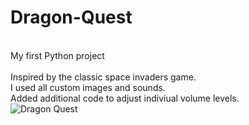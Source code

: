 # Dragon-Quest
<br />My first Python project<br />
<br />Inspired by the classic space invaders game.<br /> I used all custom images and sounds.<br />
Added additional code to adjust indiviual volume levels.<br />
![Dragon Quest](https://user-images.githubusercontent.com/49846698/178425614-eb4e4fd2-0d08-41ab-a7e0-5eb3db8248e9.jpg)
